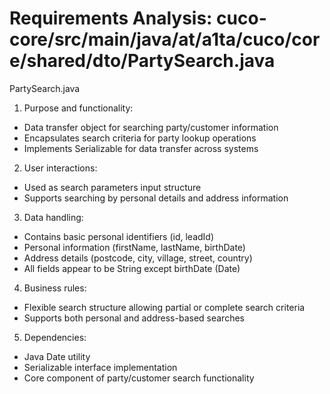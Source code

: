 # Requirements Analysis: cuco-core/src/main/java/at/a1ta/cuco/core/shared/dto/PartySearch.java

PartySearch.java
1. Purpose and functionality:
- Data transfer object for searching party/customer information
- Encapsulates search criteria for party lookup operations
- Implements Serializable for data transfer across systems

2. User interactions:
- Used as search parameters input structure
- Supports searching by personal details and address information

3. Data handling:
- Contains basic personal identifiers (id, leadId)
- Personal information (firstName, lastName, birthDate)
- Address details (postcode, city, village, street, country)
- All fields appear to be String except birthDate (Date)

4. Business rules:
- Flexible search structure allowing partial or complete search criteria
- Supports both personal and address-based searches

5. Dependencies:
- Java Date utility
- Serializable interface implementation
- Core component of party/customer search functionality